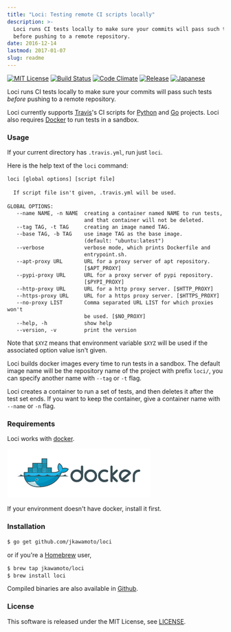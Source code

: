 ```yaml
---
title: "Loci: Testing remote CI scripts locally"
description: >-
  Loci runs CI tests locally to make sure your commits will pass such tests
  before pushing to a remote repository.
date: 2016-12-14
lastmod: 2017-01-07
slug: readme
---
```

[![MIT License](https://img.shields.io/badge/license-MIT-blue.svg?style=flat)](./info/licenses/)
[![Build Status](https://travis-ci.org/jkawamoto/loci.svg?branch=master)](https://travis-ci.org/jkawamoto/loci)
[![Code Climate](https://codeclimate.com/github/jkawamoto/loci/badges/gpa.svg)](https://codeclimate.com/github/jkawamoto/loci)
[![Release](https://img.shields.io/badge/release-0.3.2-brightgreen.svg)](https://github.com/jkawamoto/loci/releases/tag/v0.3.2)
[![Japanese](https://img.shields.io/badge/qiita-%E6%97%A5%E6%9C%AC%E8%AA%9E-brightgreen.svg)](http://qiita.com/jkawamoto/items/a409dd9cd6e63034aa28)

Loci runs CI tests locally to make sure your commits will pass such tests
*before* pushing to a remote repository.

Loci currently supports [Travis](https://travis-ci.org/)'s CI scripts
for [Python](https://www.python.org/) and [Go](https://golang.org/) projects.
Loci also requires [Docker](https://www.docker.com/) to run tests in a sandbox.


### Usage
If your current directory has `.travis.yml`, run just `loci`.

Here is the help text of the `loci` command:

~~~
loci [global options] [script file]

  If script file isn't given, .travis.yml will be used.

GLOBAL OPTIONS:
   --name NAME, -n NAME  creating a container named NAME to run tests,
                         and that container will not be deleted.
   --tag TAG, -t TAG     creating an image named TAG.
   --base TAG, -b TAG    use image TAG as the base image.
                         (default: "ubuntu:latest")
   --verbose             verbose mode, which prints Dockerfile and
                         entrypoint.sh.
   --apt-proxy URL       URL for a proxy server of apt repository.
                         [$APT_PROXY]
   --pypi-proxy URL      URL for a proxy server of pypi repository.
                         [$PYPI_PROXY]
   --http-proxy URL      URL for a http proxy server. [$HTTP_PROXY]
   --https-proxy URL     URL for a https proxy server. [$HTTPS_PROXY]
   --no-proxy LIST       Comma separated URL LIST for which proxies won't
                         be used. [$NO_PROXY]
   --help, -h            show help
   --version, -v         print the version
~~~

Note that `$XYZ` means that environment variable `$XYZ` will be used
if the associated option value isn't given.

Loci builds docker images every time to run tests in a sandbox.
The default image name will be the repository name of the project with
prefix `loci/`, you can specify another name with `--tag` or `-t` flag.

Loci creates a container to run a set of tests,
and then deletes it after the test set ends.
If you want to keep the container,
give a container name with `--name` or `-n` flag.


### Requirements
Loci works with [docker](https://www.docker.com/).

[![docker logo](img/small_h-trans.png)](https://www.docker.com/)

If your environment doesn't have docker, install it first.


### Installation
```sh
$ go get github.com/jkawamoto/loci
```
or if you're a [Homebrew](http://brew.sh/) user,

```sh
$ brew tap jkawamoto/loci
$ brew install loci
```

Compiled binaries are also available in
[Github](https://github.com/jkawamoto/loci/releases).


### License
This software is released under the MIT License, see [LICENSE](./info/licenses/).
